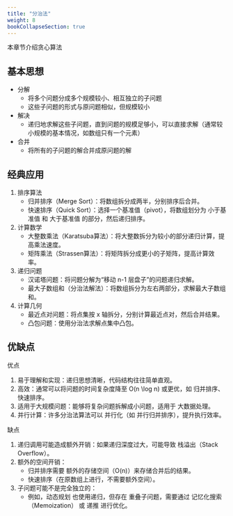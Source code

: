 ```yaml
---
title: "分治法"
weight: 8
bookCollapseSection: true
---
```


本章节介绍贪心算法

## 基本思想

- 分解
  - 将多个问题分成多个规模较小、相互独立的子问题
  - 这些子问题的形式与原问题相似，但规模较小
- 解决
  - 递归地求解这些子问题，直到问题的规模足够小，可以直接求解（通常较小规模的基本情况，如数组只有一个元素）
- 合并
  - 将所有的子问题的解合并成原问题的解

    

## 经典应用
1. 排序算法
   - 归并排序（Merge Sort）：将数组拆分成两半，分别排序后合并。
   - 快速排序（Quick Sort）：选择一个基准值（pivot），将数组划分为 小于基准值 和 大于基准值 的部分，然后递归排序。
2. 计算数学
   - 大整数乘法（Karatsuba算法）：将大整数拆分为较小的部分递归计算，提高乘法速度。
   - 矩阵乘法（Strassen算法）：将矩阵拆分成更小的子矩阵，提高计算效率。
3. 递归问题
   - 汉诺塔问题：将问题分解为“移动 n-1 层盘子”的问题递归求解。
   - 最大子数组和（分治法解法）：将数组拆分为左右两部分，求解最大子数组和。
4. 计算几何
   - 最近点对问题：将点集按 x 轴拆分，分别计算最近点对，然后合并结果。
   - 凸包问题：使用分治法求解点集中凸包。

## 优缺点
优点
1. 易于理解和实现：递归思想清晰，代码结构往往简单直观。
2. 高效：通常可以将问题的时间复杂度降至 O(n \log n) 或更优，如 归并排序、快速排序。
3. 适用于大规模问题：能够将复杂问题拆解成小问题，适用于 大数据处理。
4. 并行计算：许多分治法算法可以 并行化（如 并行归并排序），提升执行效率。

缺点
1. 递归调用可能造成额外开销：如果递归深度过大，可能导致 栈溢出（Stack Overflow）。
2. 额外的空间开销：
   - 归并排序需要 额外的存储空间（O(n)）来存储合并后的结果。
   - 快速排序（在原数组上进行，不需要额外空间）。
3. 子问题可能不是完全独立的：
   - 例如，动态规划 也使用递归，但存在 重叠子问题，需要通过 记忆化搜索（Memoization） 或 递推 进行优化。